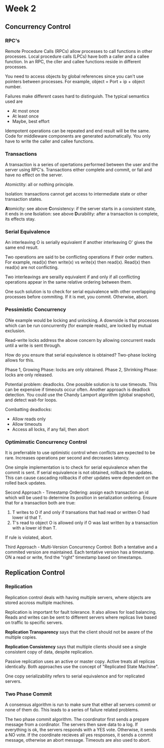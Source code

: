 # Week 2

## Concurrency Control

### RPC's

Remote Procedure Calls (RPCs) allow processes to call functions in other processes. Local procedure calls (LPCs) have both a caller and a callee function. In an RPC, the cller and callee functions reside in different processes.

You need to access objects by global references since you can't use pointers between processes. For example, object = Port + ip + object number.

Failures make different cases hard to distinguish. The typical semantics used are

* At most once
* At least once
* Maybe, best effort

Idempotent operations can be repeated and end result will be the same. Code for middleware components are generated automatically. You only have to write the caller and callee functions.

### Transactions

A transaction is a series of opertations performed between the user and the server using RPC's. Transactions either complete and commit, or fail and have no effect on the server.

Atomictity: all or nothing principle.

Isolation: transactions cannot get access to intermediate state or other transaction states.

**A**tomicity: see above
**C**onsistency: if the server starts in a consistent state, it ends in one
**I**solation: see above
**D**urability: after a transaction is complete, its effects stay.

### Serial Equivalence

An interleaving O is serially equivalent if another interleaving O' gives the same end result.

Two operations are said to be conflicting operations if their order matters. For example, read(x) then write(x) vs write(x) then read(x). Read(x) then read(x) are not conflicting. 

Two interleavings are serailly equivalent if and only if all conflicting operations appear in the same relative ordering between them.

One such solution is to check for serial equivalence with other overlapping processes before commiting. If it is met, you commit. Otherwise, abort.

### Pessimistic Concurrency

ONe example would be locking and unlocking. A downside is that processes which can be run concurrently (for example reads), are locked by mutual exclusion.

Read-write locks address the above concern by allowing concurrent reads until a write is sent through.

How do you ensure that serial equivalence is obtained? Two-phase locking allows for this. 

Phase 1, Growing Phase: locks are only obtained.
Phase 2, Shrinking Phase: locks are only released.

Potential problem: deadlocks. One possible solution is to use timeouts. This can be expensive if timeouts occur often. Another approach is deadlock detection. You could use the Chandy Lamport algorithm (global snapshot), and detect wait-for loops.

Combatting deadlocks: 

* Allow reads only
* Allow timeouts
* Access all locks, if any fail, then abort

### Optimimstic Concurrency Control

It is preferrable to use optimistic control when conflicts are expected to be rare. Increases operations per second and decreases latency.

One simple implementation is to check for serial equivalence when the commit is sent. If serial equivalence is not obtained, rollback the updates. This can cause cascading rollbacks if other updates were dependent on the rolled back updates.

Second Approach - Timestamp Ordering: assign each transaction an id which will be used to determine its position in serialization ordering. Ensure that for a transaction both are true:

1. T writes to O if and only if transations that had read or written O had lower id that T.
2. T's read to object O is allowed only if O was last written by a transaction with a lower id than T.

If rule is violated, abort.

Third Approach - Multi-Version Concurrency Control: Both a tentative and a commited version are maintained. Each tentative version has a timestamp. ON a read or write, find the "right" timestamp based on timestamps.

## Replication Control

### Replication

Replication control deals with having multiple servers, where objects are stored accross multiple machines.

Replication is important for fault tolerance. It also allows for load balancing. Reads and writes can be sent to different servers where replicas live based on traffic to specific servers.

**Replication Transparency** says that the client should not be aware of the multiple copies.

**Replication Consistency** says that multiple clients should see a single consistent copy of data, despite replication.

Passive replication uses an active or master copy. Active treats all replicas identically. Both approaches use the concept of "Replicated State Machine".

One copy serializability refers to serial equivalence and for replicated servers.

### Two Phase Commit

A consensus algorithm is run to make sure that either all servers commit or none of them do. This leads to a series of failure related problems. 

The two phase commit algorithm. The coordinator first sends a prepare message from a cordinator. The servers then save data to a log. If everything is ok, the servers responds with a YES vote. Otherwise, it sends a NO vote. If the coordinate recieves all yes responses, it sends a commit message, otherwise an abort message. Timeouts are also used to abort.
